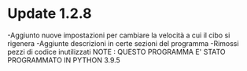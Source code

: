 # Update 1.2.8

-Aggiunto nuove impostazioni per cambiare la velocità a cui il cibo si rigenera
-Aggiunte descrizioni in certe sezioni del programma
-Rimossi pezzi di codice inutilizzati
NOTE : QUESTO PROGRAMMA E' STATO PROGRAMMATO IN PYTHON 3.9.5
